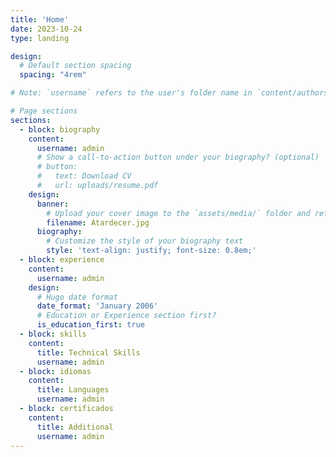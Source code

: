 ```yaml
---
title: 'Home'
date: 2023-10-24
type: landing

design:
  # Default section spacing
  spacing: "4rem"

# Note: `username` refers to the user's folder name in `content/authors/`

# Page sections
sections:
  - block: biography
    content:
      username: admin
      # Show a call-to-action button under your biography? (optional)
      # button:
      #   text: Download CV
      #   url: uploads/resume.pdf
    design:
      banner:
        # Upload your cover image to the `assets/media/` folder and reference it here
        filename: Atardecer.jpg
      biography:
        # Customize the style of your biography text
        style: 'text-align: justify; font-size: 0.8em;'
  - block: experience
    content:
      username: admin
    design:
      # Hugo date format
      date_format: 'January 2006'
      # Education or Experience section first?
      is_education_first: true
  - block: skills
    content:
      title: Technical Skills
      username: admin
  - block: idiomas
    content:
      title: Languages
      username: admin      
  - block: certificados
    content:
      title: Additional
      username: admin
---
```


